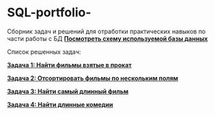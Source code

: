 # SQL-portfolio-
Сборник задач и решений для отработки практических навыков по части работы с БД
**[Посмотреть схему используемой базы данных](database_schema.md)**

Список решенных задач: 

 **[Задача 1: Найти фильмы взятые в прокат](task-01-find-rented-films.md)**
 
 **[Задача 2: Отсортировать фильмы по нескольким полям](task-02-order-by.md)**

 **[Задача 3: Найти самый длинный фильм](task-03-find-longest-film.md)**
 
 **[Задача 4: Найти длинные комедии](task-04-all-comedy-3h.md)**
